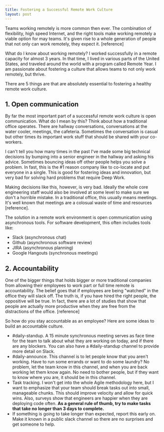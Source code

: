 ```yaml
---
title: Fostering a Successful Remote Work Culture
layout: post
---
```


Teams working remotely is more common then ever.  The combination of flexibility, high speed Internet, and the right tools make working remotely a viable option for may teams.  It's given rise to a whole generation of people that not only can work remotely, they expect it.  [reference]

What do I know about working remotely?  I worked successfully in a remote capacity for almost 3 years.  In that time, I lived in various parts of the United States, and traveled around the world with a program called Remote Year.  I am passionate about fostering a culture that allows teams to not only work remotely, but thrive.

There are 5 things are that are absolutely essential to fostering a healthy remote work culture.

## 1. Open communication

By far the most important part of a successful remote work culture is open communication.  What do I mean by this?  Think about how a traditional office operates.  There are hallway conversations, conversations at the water cooler, meetings, the cafeteria.  Sometimes the conversation is casual but other times its important work stuff that should be shared with your co-workers.

I can't tell you how many times in the past I've made some big technical decisions by bumping into a senior engineer in the hallway and asking his advice.  Sometimes bouncing ideas off other people helps you solve a problem.  In fast, this is the #1 reason company like to co-locate and put everyone in a single.  This is good for fostering ideas and innovation, but very bad for solving hard problems that require Deep Work.

Making decisions like this, however, is very bad.  Ideally the whole core engineering staff would also be involved at some level to make sure we don't a horrible mistake.  In a traditional office, this usually means meetings.  It's well known that meetings are a colosual waste of time and resources [reference].

The solution in a remote work environment is open communication using asynchronous tools.  For software development, this often includes tools like:

- Slack (asynchronous chat)
- Github (asynchronous software review)
- JIRA (asynchronous planning)
- Google Hangouts (synchronous meetings)

## 2.  Accountability

One of the bigger things that holds bigger or more traditional companies from allowing their employees to work part or full time remote is accountability.  The belief goes that if employees are being "watched" in the office they will slack off.  The truth is, if you have hired the right people, the oppositive will be true.  In fact, there are a lot of studies that show that people are actually more productive when they are free from the distractions of the office. [reference]

So how do you stay accountable as an employee?  Here are some ideas to build an accountable culture.

- #daily-standup.  A 15 minute synchronous meeting serves as face time for the team to talk about what they are working on today, and if there are any blockers.  You can also have a #daily-standup channel to provide more detail on Slack.
- #daily-announce.  This channel is to let people know that you aren't working.  Have to run some errands or want to do some laundry?  No problem, let the team know in this channel, and when you are back working let them know again.  No need to bother people, but if they want to know where you are, it should be in this channel.
- Task tracking.  I won't get into the whole Agile methodology here, but I want to emphasize that your team should break tasks out into small, manageable chunks.  This should improve velocity and allow for quick wins.  Also, surveys show that engineers are happier when they are deploying code often.  **As a general rule of thumb, try to make tasks that take no longer than 3 days to complete.**
- If something is going to take longer than expected, report this early on.  Make it known in a public slack channel so there are no surprises and get someone to help.